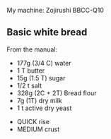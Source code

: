 My machine: Zojirushi BBCC-Q10

## Basic white bread

From the manual:

  + 177g (3/4 C) water
  + 1 T butter
  + 15g (1.5 T) sugar
  + 1/2 t salt
  + 328g (2C + 2T) Bread flour
  + 7g (1T) dry milk
  + 1 t active dry yeast
  - QUICK rise
  - MEDIUM crust
